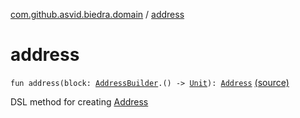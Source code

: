 [com.github.asvid.biedra.domain](index.md) / [address](./address.md)

# address

`fun address(block: `[`AddressBuilder`](-address-builder/index.md)`.() -> `[`Unit`](https://kotlinlang.org/api/latest/jvm/stdlib/kotlin/-unit/index.html)`): `[`Address`](-address/index.md) [(source)](https://github.com/asvid/GdzieTaBiedra/tree/master/domain/src/main/java/com/github/asvid/biedra/domain/Address.kt#L30)

DSL method for creating [Address](-address/index.md)

